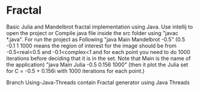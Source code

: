 # Fractal
Basic Julia and Mandelbrot fractal implementation using Java. 
Use intellij to open the project or 
Compile java file inside the src folder using "javac *.java".
For run the project as Following
"java Main Mandelbrot -0.5"
(0.5 -0.1 1 1000 means the region of interest for the image should be from -0.5<real<0.5 and
-0.1<complex<1 and for each point you need to do 1000 iterations before deciding that it is in the set.
Note that Main is the name of the application)
"java Main Julia -0.5 0.156 1000"
(then it plot the Julia set for C = -0.5 + 0.156i with 1000 iterations for each point.)

Branch Using-Java-Threads contain Fractal generator using Java Threads
